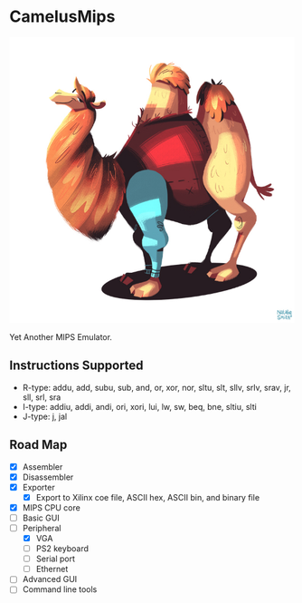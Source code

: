# CamelusMips

![Camel](doc/camel.jpg)

Yet Another MIPS Emulator.

## Instructions Supported

- R-type: addu, add, subu, sub, and, or, xor, nor, sltu, slt, sllv, srlv, srav, jr, sll, srl, sra
- I-type: addiu, addi, andi, ori, xori, lui, lw, sw, beq, bne, sltiu, slti
- J-type: j, jal

## Road Map

- [x] Assembler
- [x] Disassembler
- [x] Exporter
    - [x] Export to Xilinx coe file, ASCII hex, ASCII bin, and binary file
- [x] MIPS CPU core
- [ ] Basic GUI
- [ ] Peripheral 
    - [x] VGA
    - [ ] PS2 keyboard
    - [ ] Serial port
    - [ ] Ethernet
- [ ] Advanced GUI
- [ ] Command line tools
